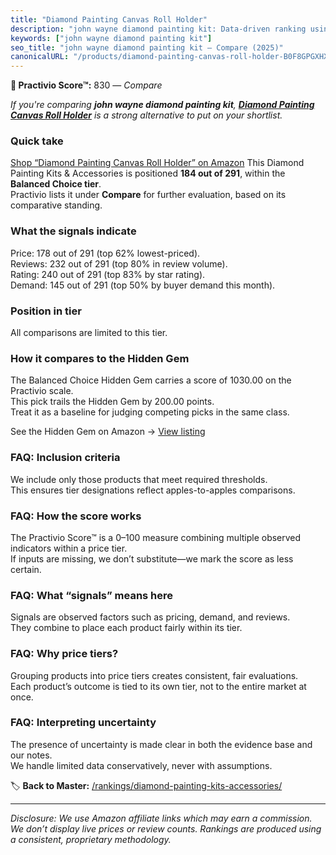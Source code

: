 ```yaml
---
title: "Diamond Painting Canvas Roll Holder"
description: "john wayne diamond painting kit: Data-driven ranking using the Practivio Score™. Positioned by quality, value, demand, findability, momentum."
keywords: ["john wayne diamond painting kit"]
seo_title: "john wayne diamond painting kit — Compare (2025)"
canonicalURL: "/products/diamond-painting-canvas-roll-holder-B0F8GPGXHX/"
---
```


**🛒 Practivio Score™:** 830 — _Compare_


*If you're comparing **john wayne diamond painting kit**, **[Diamond Painting Canvas Roll Holder](https://www.amazon.com/dp/B0F8GPGXHX?tag=practivio-20)** is a strong alternative to put on your shortlist.*
### Quick take
[Shop “Diamond Painting Canvas Roll Holder” on Amazon](https://www.amazon.com/dp/B0F8GPGXHX?tag=practivio-20)
This Diamond Painting Kits & Accessories is positioned **184 out of 291**, within the **Balanced Choice tier**.  
Practivio lists it under **Compare** for further evaluation, based on its comparative standing.

### What the signals indicate
Price: 178 out of 291 (top 62% lowest-priced).  
Reviews: 232 out of 291 (top 80% in review volume).  
Rating: 240 out of 291 (top 83% by star rating).  
Demand: 145 out of 291 (top 50% by buyer demand this month).

### Position in tier
All comparisons are limited to this tier.

### How it compares to the Hidden Gem
The Balanced Choice Hidden Gem carries a score of 1030.00 on the Practivio scale.  
This pick trails the Hidden Gem by 200.00 points.  
Treat it as a baseline for judging competing picks in the same class.  

See the Hidden Gem on Amazon → [View listing](https://www.amazon.com/dp/B07RWD3S5Q?tag=practivio-20)

### FAQ: Inclusion criteria
We include only those products that meet required thresholds.  
This ensures tier designations reflect apples-to-apples comparisons.

### FAQ: How the score works
The Practivio Score™ is a 0–100 measure combining multiple observed indicators within a price tier.  
If inputs are missing, we don’t substitute—we mark the score as less certain.

### FAQ: What “signals” means here
Signals are observed factors such as pricing, demand, and reviews.  
They combine to place each product fairly within its tier.

### FAQ: Why price tiers?
Grouping products into price tiers creates consistent, fair evaluations.  
Each product’s outcome is tied to its own tier, not to the entire market at once.

### FAQ: Interpreting uncertainty
The presence of uncertainty is made clear in both the evidence base and our notes.  
We handle limited data conservatively, never with assumptions.

<!-- Missing template for Compare/CompareWithinPriceClass -->


🏷️ **Back to Master:** [/rankings/diamond-painting-kits-accessories/](/rankings/diamond-painting-kits-accessories/)

---
_Disclosure: We use Amazon affiliate links which may earn a commission. We don’t display live prices or review counts. Rankings are produced using a consistent, proprietary methodology._
